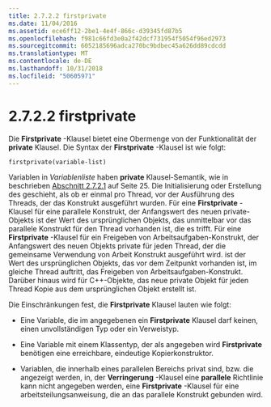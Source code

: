 ```yaml
---
title: 2.7.2.2 firstprivate
ms.date: 11/04/2016
ms.assetid: ece6ff12-2be1-4e4f-866c-d39345fd87b5
ms.openlocfilehash: f981c66fd3e0a2f42dcf731954f5054f96ed2973
ms.sourcegitcommit: 6052185696adca270bc9bdbec45a626dd89cdcdd
ms.translationtype: MT
ms.contentlocale: de-DE
ms.lasthandoff: 10/31/2018
ms.locfileid: "50605971"
---
```

# <a name="2722-firstprivate"></a>2.7.2.2 firstprivate

Die **Firstprivate** -Klausel bietet eine Obermenge von der Funktionalität der **private** Klausel. Die Syntax der **Firstprivate** -Klausel ist wie folgt:

```
firstprivate(variable-list)
```

Variablen in *Variablenliste* haben **private** Klausel-Semantik, wie in beschrieben [Abschnitt 2.7.2.1](../../parallel/openmp/2-7-2-1-private.md) auf Seite 25. Die Initialisierung oder Erstellung des geschieht, als ob er einmal pro Thread, vor der Ausführung des Threads, der das Konstrukt ausgeführt wurden. Für eine **Firstprivate** -Klausel für eine parallele Konstrukt, der Anfangswert des neuen private-Objekts ist der Wert des ursprünglichen Objekts, das unmittelbar vor das parallele Konstrukt für den Thread vorhanden ist, die es trifft. Für eine **Firstprivate** -Klausel für ein Freigeben von Arbeitsaufgaben-Konstrukt, der Anfangswert des neuen Objekts private für jeden Thread, der die gemeinsame Verwendung von Arbeit Konstrukt ausgeführt wird. ist der Wert des ursprünglichen Objekts, das vor dem Zeitpunkt vorhanden ist, im gleiche Thread auftritt, das Freigeben von Arbeitsaufgaben-Konstrukt. Darüber hinaus wird für C++-Objekte, das neue private Objekt für jeden Thread Kopie aus dem ursprünglichen Objekt erstellt ist.

Die Einschränkungen fest, die **Firstprivate** Klausel lauten wie folgt:

- Eine Variable, die im angegebenen ein **Firstprivate** Klausel darf keinen, einen unvollständigen Typ oder ein Verweistyp.

- Eine Variable mit einem Klassentyp, der als angegeben wird **Firstprivate** benötigen eine erreichbare, eindeutige Kopierkonstruktor.

- Variablen, die innerhalb eines parallelen Bereichs privat sind, bzw. die angezeigt werden, in, der **Verringerung** -Klausel eine **parallele** Richtlinie kann nicht angegeben werden, eine **Firstprivate** -Klausel für eine arbeitsteilungsanweisung, die an das parallele Konstrukt gebunden wird.